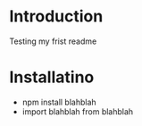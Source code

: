 # Introduction
Testing my frist readme

# Installatino
* npm install blahblah
* import blahblah from blahblah
